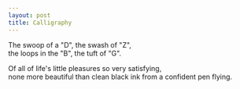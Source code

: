 ```yaml
---
layout: post
title: Calligraphy
---
```


The swoop of a "D", the swash of "Z",  
the loops in the "B", the tuft of "G".

Of all of life's little pleasures so very satisfying,  
none more beautiful than clean black ink from a confident pen flying.
